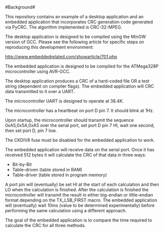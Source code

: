 #Background#

This repository contains an example of a desktop application and an embedded application that incorporates
CRC generation code generated via PyCRC. The algorithm implemented is CRC-32-MPEG.

The desktop application is designed to be compiled using the MinGW version of GCC. Please see the following article
for specific steps on reproducing this development environment: 

http://www.embeddedrelated.com/showarticle/701.php

The embedded application is designed to be compiled for the ATMega328P microcontroller using AVR-GCC.

The desktop application produces a CRC of a hard-coded file OR a test string (dependent on compiler flags).
The embedded application will CRC data transmitted to it over a UART.

The microcontroller UART is designed to operate at 38.4K.

The microcontroller has a heartbeat on port D pin 7. It should blink at 1Hz.

Upon startup, the microcontroller should transmit the sequence 0xA5,0x5A,0xA5 over the serial port, set port D pin 7 HI, 
wait one second, then set port D, pin 7 low.

The CKDIV8 fuse must be disabled for the embedded application to work.

The embedded application will receive data on the serial port. Once it has received 512 bytes it will calculate the CRC of that data
in three ways:

* Bit-by-Bit 
* Table-driven (table stored in RAM)
* Table-driver (table stored in program memory)

A port pin will (eventually) be set HI at the start of each calculation and then LO when the calculation is finished. 
After the calculation is finished the microcontroller will transmit the result in either big-endian or little-endian
format depending on the TX_LSB_FIRST macro. 
The embedded application will (eventually) wait 10ms (value to be determined experimentally) before performing the same
calculation using a different approach. 

The goal of the embedded application is to compare the time required to calculate the CRC for all three methods.
